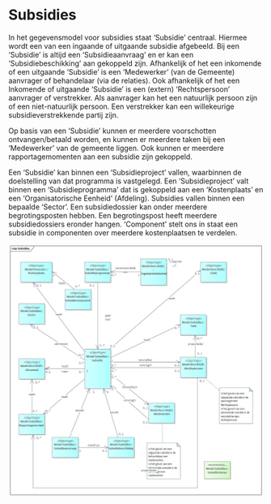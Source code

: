 # Subsidies

In het gegevensmodel voor subsidies staat ‘Subsidie’ centraal. Hiermee wordt een van een ingaande of uitgaande subsidie afgebeeld. Bij een ‘Subsidie’ is altijd een ‘Subsidieaanvraag’ en er kan een ‘Subsidiebeschikking’ aan gekoppeld zijn. Afhankelijk of het een inkomende of een uitgaande ‘Subsidie’ is een ‘Medewerker’ (van de Gemeente) aanvrager of behandelaar (via de relaties). Ook afhankelijk of het een Inkomende of uitgaande ‘Subsidie’ is een (extern) ‘Rechtspersoon’ aanvrager of verstrekker. Als aanvrager kan het een natuurlijk persoon zijn of een niet-natuurlijk persoon. Een verstrekker kan een willekeurige subsidieverstrekkende partij zijn.

Op basis van een ‘Subsidie’ kunnen er meerdere voorschotten ontvangen/betaald worden, en kunnen er meerdere taken bij een ‘Medewerker’ van de gemeente liggen. Ook kunnen er meerdere rapportagemomenten aan een subsidie zijn gekoppeld.

Een ‘Subsidie’ kan binnen een ‘Subsidieproject’ vallen, waarbinnen de doelstelling van dat programma is vastgelegd. Een ‘Subsidieproject’ valt binnen een ‘Subsidieprogramma’ dat is gekoppeld aan een ‘Kostenplaats’ en een ‘Organisatorische Eenheid’ (Afdeling). Subsidies vallen binnen een bepaalde ‘Sector’. Een subsidiedossier kan onder meerdere begrotingsposten hebben. Een begrotingspost heeft meerdere subsidiedossiers eronder hangen. 
‘Component’ stelt ons in staat een subsidie in componenten over meerdere kostenplaatsen te verdelen. 

![Gegevensdefinities Subsidies][subsidies]

[subsidies]: image/EAID_F408BDED_51D4_4204_9B95_F0C6C2474DC3.jpg "Gegevensdefinities Subsidies"
